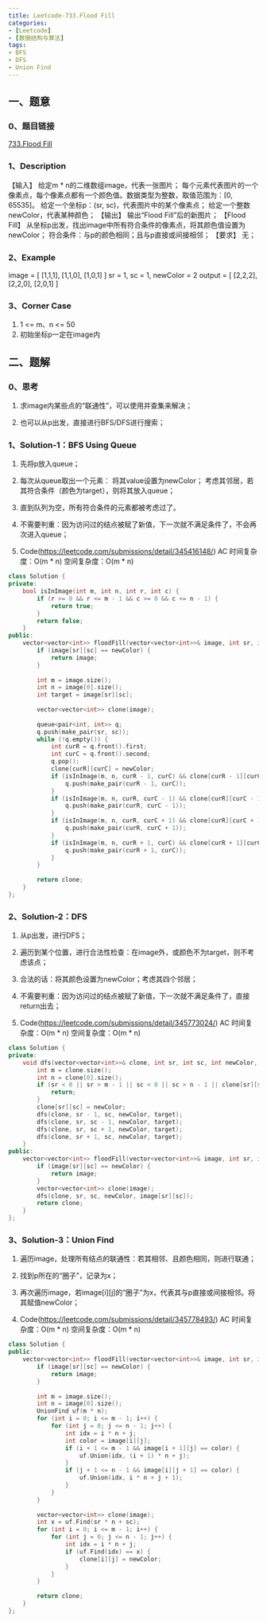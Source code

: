 ```yaml
---
title: Leetcode-733.Flood Fill
categories: 
- [Leetcode]
- [数据结构与算法]
tags: 
- BFS
- DFS
- Union Find
---
```


## 一、题意

### 0、题目链接
[733.Flood Fill](https://leetcode.com/problems/flood-fill/)

### 1、Description
【输入】
给定m * n的二维数组image，代表一张图片；
每个元素代表图片的一个像素点，每个像素点都有一个颜色值。数据类型为整数，取值范围为：[0, 65535]。
给定一个坐标p：(sr, sc)，代表图片中的某个像素点；
给定一个整数newColor，代表某种颜色；
【输出】
输出“Flood Fill”后的新图片；
【Flood Fill】
从坐标p出发，找出image中所有符合条件的像素点，将其颜色值设置为newColor；
符合条件：与p的颜色相同；且与p直接或间接相邻；
【要求】
无；

### 2、Example
image = 
[
    [1,1,1],
    [1,1,0],
    [1,0,1]
]
sr = 1, sc = 1, newColor = 2
output = 
[
    [2,2,2],
    [2,2,0],
    [2,0,1]
]

<!-- more -->

### 3、Corner Case
1. 1 <= m、n <= 50
2. 初始坐标p一定在image内

## 二、题解

### 0、思考
1. 求image内某些点的“联通性”，可以使用并查集来解决；

2. 也可以从p出发，直接进行BFS/DFS进行搜索；

### 1、Solution-1：BFS Using Queue
1. 先将p放入queue；

2. 每次从queue取出一个元素：
将其value设置为newColor；
考虑其邻居，若其符合条件（颜色为target），则将其放入queue；

3. 直到队列为空，所有符合条件的元素都被考虑过了。

4. 不需要判重：因为访问过的结点被赋了新值，下一次就不满足条件了，不会再次进入queue；

5. Code(https://leetcode.com/submissions/detail/345416148/)
AC
时间复杂度：O(m * n)
空间复杂度：O(m * n)
```C++
class Solution {
private:
    bool isInImage(int m, int n, int r, int c) {
        if (r >= 0 && r <= m - 1 && c >= 0 && c <= n - 1) {
            return true;
        }
        return false;
    }
public:
    vector<vector<int>> floodFill(vector<vector<int>>& image, int sr, int sc, int newColor) {
        if (image[sr][sc] == newColor) {
            return image;
        }
        
        int m = image.size();
        int n = image[0].size();
        int target = image[sr][sc];
        
        vector<vector<int>> clone(image);
        
        queue<pair<int, int>> q;
        q.push(make_pair(sr, sc));
        while (!q.empty()) {
            int curR = q.front().first;
            int curC = q.front().second;
            q.pop();
            clone[curR][curC] = newColor;
            if (isInImage(m, n, curR - 1, curC) && clone[curR - 1][curC] == target) {
                q.push(make_pair(curR - 1, curC));
            }
            if (isInImage(m, n, curR, curC - 1) && clone[curR][curC - 1] == target) {
                q.push(make_pair(curR, curC - 1));
            }
            if (isInImage(m, n, curR, curC + 1) && clone[curR][curC + 1] == target) {
                q.push(make_pair(curR, curC + 1));
            }
            if (isInImage(m, n, curR + 1, curC) && clone[curR + 1][curC] == target) {
                q.push(make_pair(curR + 1, curC));
            }
        }
        
        return clone;
    }
};
```

### 2、Solution-2：DFS
1. 从p出发，进行DFS；

2. 遍历到某个位置，进行合法性检查：在image外，或颜色不为target，则不考虑该点；

3. 合法的话：将其颜色设置为newColor；考虑其四个邻居；

4. 不需要判重：因为访问过的结点被赋了新值，下一次就不满足条件了，直接return出去；

5. Code(https://leetcode.com/submissions/detail/345773024/)
AC
时间复杂度：O(m * n)
空间复杂度：O(m * n)
```C++
class Solution {
private:
    void dfs(vector<vector<int>>& clone, int sr, int sc, int newColor, int target) {
        int m = clone.size();
        int n = clone[0].size();
        if (sr < 0 || sr > m - 1 || sc < 0 || sc > n - 1 || clone[sr][sc] != target) {
            return;
        }
        clone[sr][sc] = newColor;
        dfs(clone, sr - 1, sc, newColor, target);
        dfs(clone, sr, sc - 1, newColor, target);
        dfs(clone, sr, sc + 1, newColor, target);
        dfs(clone, sr + 1, sc, newColor, target);
    }
public:
    vector<vector<int>> floodFill(vector<vector<int>>& image, int sr, int sc, int newColor) {
        if (image[sr][sc] == newColor) {
            return image;
        }
        vector<vector<int>> clone(image);
        dfs(clone, sr, sc, newColor, image[sr][sc]);
        return clone;
    }
};
```

### 3、Solution-3：Union Find
1. 遍历image，处理所有结点的联通性：若其相邻、且颜色相同，则进行联通；

2. 找到p所在的“圈子”，记录为x；

3. 再次遍历image，若image[i][j]的“圈子”为x，代表其与p直接或间接相邻。将其赋值newColor；

4. Code(https://leetcode.com/submissions/detail/345778493/)
AC
时间复杂度：O(m * n)
空间复杂度：O(m * n)
```C++
class Solution {
public:
    vector<vector<int>> floodFill(vector<vector<int>>& image, int sr, int sc, int newColor) {
        if (image[sr][sc] == newColor) {
            return image;    
        }
        
        int m = image.size();
        int n = image[0].size();
        UnionFind uf(m * n);
        for (int i = 0; i <= m - 1; i++) {
            for (int j = 0; j <= n - 1; j++) {
                int idx = i * n + j;
                int color = image[i][j];
                if (i + 1 <= m - 1 && image[i + 1][j] == color) {
                    uf.Union(idx, (i + 1) * n + j);
                }
                if (j + 1 <= n - 1 && image[i][j + 1] == color) {
                    uf.Union(idx, i * n + j + 1);
                }
            }
        }
        
        vector<vector<int>> clone(image);
        int x = uf.Find(sr * n + sc);
        for (int i = 0; i <= m - 1; i++) {
            for (int j = 0; j <= n - 1; j++) {
                int idx = i * n + j;
                if (uf.Find(idx) == x) {
                    clone[i][j] = newColor;
                }   
            }
        }
        
        return clone;
    }
};
```